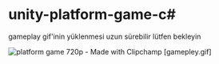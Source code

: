 # unity-platform-game-c#
gameplay gif'inin yüklenmesi uzun sürebilir lütfen bekleyin

![platform game 720p - Made with Clipchamp](https://github.com/user-attachments/assets/e6897d5c-133b-4583-a2e1-1e37475373d8)
[gamepley.gif]
